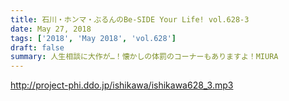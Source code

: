 ```yaml
---
title: 石川・ホンマ・ぶるんのBe-SIDE Your Life! vol.628-3
date: May 27, 2018
tags: ['2018', 'May 2018', 'vol.628']
draft: false
summary: 人生相談に大作が…！懐かしの体罰のコーナーもありますよ！MIURA
---
```


http://project-phi.ddo.jp/ishikawa/ishikawa628_3.mp3
